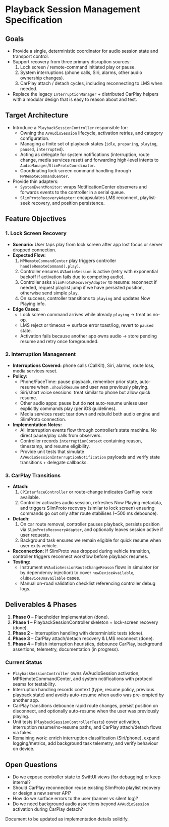 # Playback Session Management Specification

## Goals
- Provide a single, deterministic coordinator for audio session state and transport control.
- Support recovery from three primary disruption sources:
  1. Lock screen / remote-command initiated play or pause.
  2. System interruptions (phone calls, Siri, alarms, other audio ownership changes).
  3. CarPlay attach / detach cycles, including reconnecting to LMS when needed.
- Replace the legacy `InterruptionManager` + distributed CarPlay helpers with a modular design that is easy to reason about and test.

## Target Architecture
- Introduce a `PlaybackSessionController` responsible for:
  - Owning the `AVAudioSession` lifecycle, activation retries, and category configuration.
  - Managing a finite set of playback states (`idle`, `preparing`, `playing`, `paused`, `interrupted`).
  - Acting as delegate for system notifications (interruption, route change, media services reset) and forwarding high-level intents to `AudioManager`/`SlimProtoCoordinator`.
  - Coordinating lock screen command handling through `MPRemoteCommandCenter`.
- Provide thin adapters:
  - `SystemEventMonitor`: wraps NotificationCenter observers and forwards events to the controller in a serial queue.
  - `SlimProtoRecoveryAdapter`: encapsulates LMS reconnect, playlist-seek recovery, and position persistence.

## Feature Objectives
### 1. Lock Screen Recovery
- **Scenario:** User taps play from lock screen after app lost focus or server dropped connection.
- **Expected Flow:**
  1. `MPRemoteCommandCenter` play triggers controller `handleRemoteCommand(.play)`.
  2. Controller ensures `AVAudioSession` is active (retry with exponential backoff if activation fails due to competing audio).
  3. Controller asks `SlimProtoRecoveryAdapter` to resume: reconnect if needed, request playlist jump if we have persisted position, otherwise send simple `play`.
  4. On success, controller transitions to `playing` and updates Now Playing info.
- **Edge Cases:**
  - Lock screen command arrives while already `playing` → treat as no-op.
  - LMS reject or timeout → surface error toast/log, revert to `paused` state.
  - Activation fails because another app owns audio → store pending resume and retry once foregrounded.

### 2. Interruption Management
- **Interruptions Covered:** phone calls (CallKit), Siri, alarms, route loss, media services reset.
- **Policy:**
  - Phone/FaceTime: pause playback, remember prior state, auto-resume when `.shouldResume` and user was previously playing.
  - Siri/short voice sessions: treat similar to phone but allow quick resume.
  - Other audio apps: pause but do **not** auto-resume unless user explicitly commands play (per iOS guidelines).
  - Media services reset: tear down and rebuild both audio engine and SlimProto connection.
- **Implementation Notes:**
  - All interruption events flow through controller’s state machine. No direct pause/play calls from observers.
  - Controller records `interruptionContext` containing reason, timestamp, and resume eligibility.
  - Provide unit tests that simulate `AVAudioSessionInterruptionNotification` payloads and verify state transitions + delegate callbacks.

### 3. CarPlay Transitions
- **Attach:**
  1. `CPInterfaceController` or route-change indicates CarPlay route available.
  2. Controller activates audio session, refreshes Now Playing metadata, and triggers SlimProto recovery (similar to lock screen) ensuring commands go out only after route stabilises (~500 ms debounce).
- **Detach:**
  1. On car route removal, controller pauses playback, persists position via `SlimProtoRecoveryAdapter`, and optionally leaves session active if user requests.
  2. Background task ensures we remain eligible for quick resume when user exits vehicle.
- **Reconnection:** If SlimProto was dropped during vehicle transition, controller triggers reconnect workflow before playback resumes.
- **Testing:**
  - Instrument `AVAudioSessionRouteChangeReason` flows in simulator (or by dependency injection) to cover `newDeviceAvailable`, `oldDeviceUnavailable` cases.
  - Manual on-road validation checklist referencing controller debug logs.

## Deliverables & Phases
1. **Phase 0** – Placeholder implementation (done).
2. **Phase 1** – PlaybackSessionController skeleton + lock-screen recovery (done).
3. **Phase 2** – Interruption handling with deterministic tests (done).
4. **Phase 3** – CarPlay attach/detach recovery & LMS reconnect (done).
5. **Phase 4** – Polish interruption heuristics, debounce CarPlay, background assertions, telemetry, documentation (in progress).

### Current Status
- `PlaybackSessionController` owns AVAudioSession activation, MPRemoteCommandCenter, and system notifications with protocol seams for testability.
- Interruption handling records context (type, resume policy, previous playback state) and avoids auto-resume when audio was pre-empted by another app.
- CarPlay transitions debounce rapid route changes, persist position on disconnect, and optionally auto-resume when the user was previously playing.
- Unit tests (`PlaybackSessionControllerTests`) cover activation, interruption resume/no-resume paths, and CarPlay attach/detach flows via fakes.
- Remaining work: enrich interruption classification (Siri/phone), expand logging/metrics, add background task telemetry, and verify behaviour on device.

## Open Questions
- Do we expose controller state to SwiftUI views (for debugging) or keep internal?
- Should CarPlay reconnection reuse existing SlimProto playlist recovery or design a new server API?
- How do we surface errors to the user (banner vs silent log)?
- Do we need background audio assertions beyond `AVAudioSession` activation during CarPlay detach?

Document to be updated as implementation details solidify.
